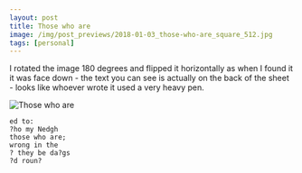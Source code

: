 ```yaml
---
layout: post
title: Those who are
image: /img/post_previews/2018-01-03_those-who-are_square_512.jpg
tags: [personal]
---
```


I rotated the image 180 degrees and flipped it horizontally as when I found it it was face down - the text you can see is actually on the back of the sheet - looks like whoever wrote it used a very heavy pen.

![Those who are](https://farm1.staticflickr.com/815/26323666977_5228b8a903_o.jpg)

```
ed to:
?ho my Nedgh
those who are;
wrong in the
? they be da?gs
?d roun?
```